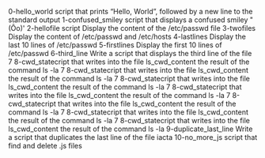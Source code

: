 0-hello_world script that prints “Hello, World”, followed by a new line to the standard output
1-confused_smiley script that displays a confused smiley "(Ôo)'
2-hellofile script Display the content of the /etc/passwd file
3-twofiles Display the content of /etc/passwd and /etc/hosts
4-lastlines Display the last 10 lines of /etc/passwd
5-firstlines Display the first 10 lines of /etc/passwd
6-third_line Write a script that displays the third line of the file
7
8-cwd_statecript that writes into the file ls_cwd_content the result of the command ls -la
7
8-cwd_statecript that writes into the file ls_cwd_content the result of the command ls -la
7
8-cwd_statecript that writes into the file ls_cwd_content the result of the command ls -la
7
8-cwd_statecript that writes into the file ls_cwd_content the result of the command ls -la
7
8-cwd_statecript that writes into the file ls_cwd_content the result of the command ls -la
7
8-cwd_statecript that writes into the file ls_cwd_content the result of the command ls -la
7
8-cwd_statecript that writes into the file ls_cwd_content the result of the command ls -la
9-duplicate_last_line Write a script that duplicates the last line of the file iacta
10-no_more_js script that find and delete .js files
